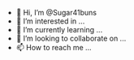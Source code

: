 - 👋 Hi, I’m @Sugar41buns
- 👀 I’m interested in ...
- 🌱 I’m currently learning ...
- 💞️ I’m looking to collaborate on ...
- 📫 How to reach me ...

<!---
Sugar41buns/Sugar41buns is a ✨ special ✨ repository because its `README.md` (this file) appears on your GitHub profile.
You can click the Preview link to take a look at your changes.
--->

